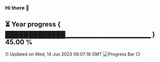 ### Hi there 👋
⏳ Year progress { █████████████▁▁▁▁▁▁▁▁▁▁▁▁▁▁▁▁▁ } 45.00 %
---
⏰ Updated on Wed, 14 Jun 2023 06:07:18 GMT
![Progress Bar CI](https://github.com/Moyi321/Moyi321/workflows/Progress%20Bar%20CI/badge.svg)
